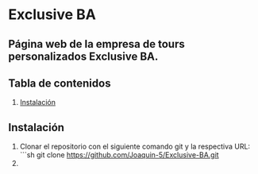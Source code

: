 # Exclusive BA

## Página web de la empresa de tours personalizados Exclusive BA.

## Tabla de contenidos
1. [Instalación](#instalación)

## Instalación
1. Clonar el repositorio con el siguiente comando git y la respectiva URL: ```sh git clone https://github.com/Joaquin-5/Exclusive-BA.git
2. 
